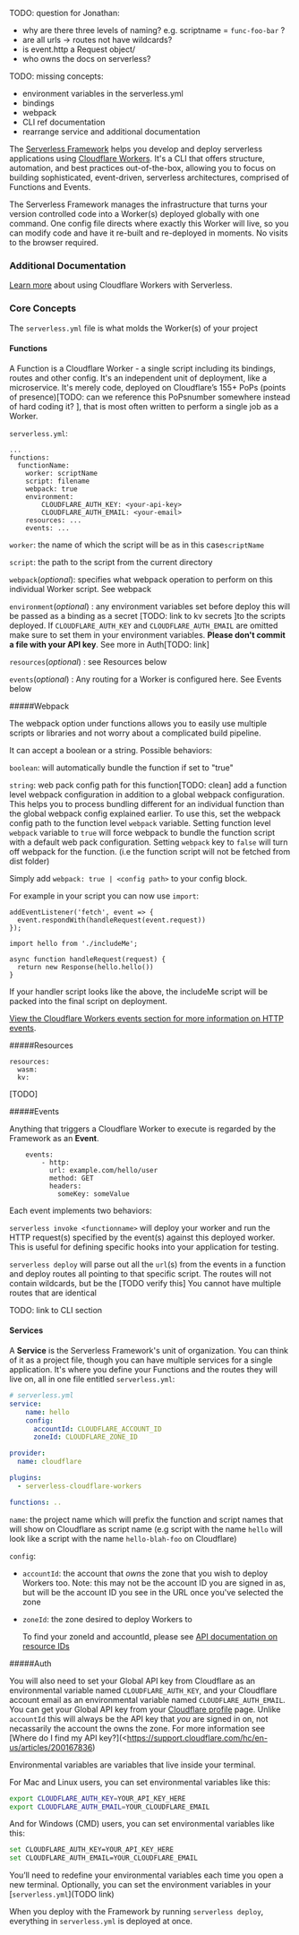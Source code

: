 TODO: question for Jonathan:

- why are there three levels of naming? e.g. scriptname = `func-foo-bar` ? 
- are all urls -> routes not have wildcards? 
- is event.http a Request object/ 
- who owns the docs on serverless? 

TODO: missing concepts:

- environment variables in the serverless.yml
- bindings
- webpack
- CLI ref documentation
- rearrange service and additional documentation



The [Serverless Framework](https://github.com/serverless/serverless) helps you develop and deploy serverless applications using [Cloudflare Workers](https://www.cloudflare.com/products/cloudflare-workers/). It's a CLI that offers structure, automation, and best practices out-of-the-box, allowing you to focus on building sophisticated, event-driven, serverless architectures, comprised of Functions and Events. 

The Serverless Framework manages the infrastructure that turns your version controlled code into a Worker(s) deployed globally with one command. One config file directs where exactly this Worker will live, so you can modify code and have it re-built and re-deployed in moments. No visits to the browser required.

### Additional Documentation

[Learn more](https://serverless.com/framework/docs/providers/cloudflare/) about using Cloudflare Workers with Serverless.

### Core Concepts

The `serverless.yml` file is what molds the Worker(s) of your project

#### Functions
A Function is a Cloudflare Worker - a single script including its bindings, routes and other config. It's an independent unit of deployment, like a microservice. It's merely code, deployed on Cloudflare’s 155+ PoPs (points of presence)[TODO: can we reference this PoPsnumber somewhere instead of hard coding it? ], that is most often written to perform a single job as a Worker.

 `serverless.yml`:

```
...
functions:
  functionName:
    worker: scriptName
    script: filename
    webpack: true
    environment:
    	CLOUDFLARE_AUTH_KEY: <your-api-key>
    	CLOUDFLARE_AUTH_EMAIL: <your-email>
    resources: ...
    events: ...
```

`worker`: the name of which the script will be as in this case`scriptName`

`script`: the path to the script from the current directory 

`webpack`(*optional*): specifies what webpack operation to perform on this individual Worker script. See webpack

`environment`(*optional*) : any environment variables set before deploy this will be passed as a binding as a secret [TODO: link to kv secrets ]to the scripts deployed. If `CLOUDFLARE_AUTH_KEY` and `CLOUDFLARE_AUTH_EMAIL` are omitted make sure to set them in your environment variables. **Please don't commit a file with your API key**. See more in Auth[TODO: link]

`resources`(*optional*) : see Resources below

`events`(*optional*) : Any routing for a Worker is configured here. See Events below

#####Webpack

The webpack option under functions allows you to easily use multiple scripts or libraries and not worry about a complicated build pipeline.

It can accept a boolean or a string. Possible behaviors:

`boolean`: will automatically bundle the function if set to "true"

`string`:  web pack config path for this function[TODO: clean] add a function level webpack configuration in addition to a global webpack configuration. This helps you to process bundling different for an individual function than the global webpack config explained earlier. To use this, set the webpack config path to the function level `webpack` variable. Setting function level `webpack` variable to `true` will force webpack to bundle the function script with a default web pack configuration. Setting `webpack` key to `false` will turn off webpack for the function. (i.e the function script will not be fetched from dist folder)

Simply add `webpack: true | <config path>` to your config block.

For example in your script you can now use `import`: 

```
addEventListener('fetch', event => {
  event.respondWith(handleRequest(event.request))
});

import hello from './includeMe';

async function handleRequest(request) {
  return new Response(hello.hello())
}
```

If your handler script looks like the above, the includeMe script will be packed into the final script on deployment.

[View the Cloudflare Workers events section for more information on HTTP events](https://serverless.com/framework/docs/providers/cloudflare/events).

#####Resources

```
resources:
  wasm:
  kv:
```

[TODO]

#####Events

Anything that triggers a Cloudflare Worker to execute is regarded by the Framework as an **Event**. 

```
    events:
    	- http:
          url: example.com/hello/user
          method: GET
          headers:
            someKey: someValue
```

Each event implements two behaviors:

 `serverless invoke <functionname>` will deploy your worker and run the HTTP request(s) specified by the event(s) against this deployed worker. This is useful for defining specific hooks into your application for testing.

 `serverless deploy` will parse out all the `url`(s) from the events in a function and deploy routes all pointing to that specific script. The routes will not contain wildcards, but be the [TODO verify this] You cannot have multiple routes that are identical

TODO: link to CLI section

#### Services
A **Service** is the Serverless Framework's unit of organization. You can think of it as a project file, though you can have multiple services for a single application. It's where you define your Functions and the routes they will live on, all in one file entitled `serverless.yml`: 

```yml
# serverless.yml
service:
    name: hello
    config:
      accountId: CLOUDFLARE_ACCOUNT_ID 
      zoneId: CLOUDFLARE_ZONE_ID 

provider:
  name: cloudflare

plugins:
  - serverless-cloudflare-workers

functions: ..
```

`name`: the project name which will prefix the function and script names that will show on Cloudflare as script name (e.g script with the name `hello` will look like a script with the name `hello-blah-foo` on Cloudflare)

`config`:

* `accountId`: the account that *owns* the zone that you wish to deploy Workers too. Note: this may not be the account ID you are signed in as, but will be the account ID you see in the URL once you've selected the zone

* `zoneId`: the zone desired to deploy Workers to

  To find your zoneId and accountId, please see [API documentation on resource IDs](https://api.cloudflare.com/#getting-started-resource-ids)

#####Auth

You will also need to set your Global API key from Cloudflare as an environmental variable named `CLOUDFLARE_AUTH_KEY`, and your Cloudflare account email as an environmental variable named `CLOUDFLARE_AUTH_EMAIL`. You can get your Global API key from your [Cloudflare profile](https://dash.cloudflare.com/profile) page. Unlike `accountId` this will always be the API key that *you* are signed in on, not necassarily the account the owns the zone. For more information see [Where do I find my API key?](<https://support.cloudflare.com/hc/en-us/articles/200167836)

Environmental variables are variables that live inside your terminal.

For Mac and Linux users, you can set environmental variables like this:

```bash
export CLOUDFLARE_AUTH_KEY=YOUR_API_KEY_HERE
export CLOUDFLARE_AUTH_EMAIL=YOUR_CLOUDFLARE_EMAIL
```

And for Windows (CMD) users, you can set environmental variables like this:

```bash
set CLOUDFLARE_AUTH_KEY=YOUR_API_KEY_HERE
set CLOUDFLARE_AUTH_EMAIL=YOUR_CLOUDFLARE_EMAIL
```

You’ll need to redefine your environmental variables each time you open a new terminal. Optionally, you can set the environment variables in your [`serverless.yml`](TODO link)

When you deploy with the Framework by running `serverless deploy`, everything in `serverless.yml` is deployed at once.